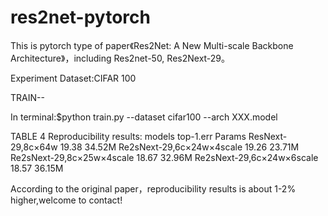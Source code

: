 # res2net-pytorch
This is pytorch type of paper《Res2Net: A New Multi-scale Backbone Architecture》，including Res2net-50, Res2Next-29。

Experiment Dataset:CIFAR 100

TRAIN--

In terminal:$python train.py --dataset cifar100 --arch XXX.model

TABLE 4 Reproducibility results:
models                        top-1.err     Params
ResNext-29,8c×64w               19.38       34.52M
Re2sNext-29,6c×24w×4scale       19.26       23.71M
Re2sNext-29,8c×25w×4scale       18.67       32.96M
Re2sNext-29,6c×24w×6scale       18.57       36.15M

According to the original paper，reproducibility results is about 1-2% higher,welcome to contact!  
